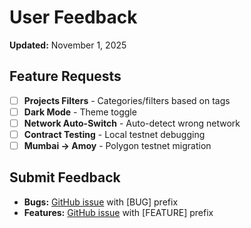 # User Feedback

**Updated:** November 1, 2025

## Feature Requests

- [ ] **Projects Filters** - Categories/filters based on tags
- [ ] **Dark Mode** - Theme toggle
- [ ] **Network Auto-Switch** - Auto-detect wrong network
- [ ] **Contract Testing** - Local testnet debugging
- [ ] **Mumbai → Amoy** - Polygon testnet migration

## Submit Feedback

- **Bugs:** [GitHub issue](https://github.com/Nitsuah-Labs/nitsuah-io/issues) with [BUG] prefix
- **Features:** [GitHub issue](https://github.com/Nitsuah-Labs/nitsuah-io/issues) with [FEATURE] prefix
